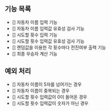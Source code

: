 ## 기능 목록

- [] 자동차 이름 입력 기능
- [] 자동차 이름 입력값 유효성 검사 기능
- [] 시도할 횟수 입력 기능
- [] 시도할 횟수 입력값 유효성 검사 기능
- [] 랜덤값을 이용한 각 횟수마다 전진여부 출력 기능
- [] 최종 우승자 계산 기능

## 예외 처리

- [] 자동차 이름이 5자를 넘어가는 경우
- [] 자동차 이름이 중복되는 경우
- [] 시도할 횟수 입력값이 0이 들어온 경우
- [] 시도할 횟수 입력값이 숫자가 아닌 경우
